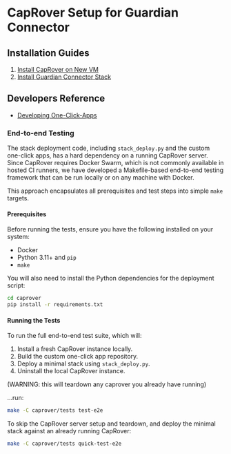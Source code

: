 # CapRover Setup for Guardian Connector

## Installation Guides

1. [Install CapRover on New VM](INSTALL_CAPROVER_ON_NEW_VM.md)
2. [Install Guardian Connector Stack](INSTALL_GC_STACK.md)

## Developers Reference

* [Developing One-Click-Apps](./one-click-apps/README.md)

### End-to-end Testing

The stack deployment code, including `stack_deploy.py` and the custom one-click apps, has a hard
dependency on a running CapRover server. Since CapRover requires Docker Swarm, which is not
commonly available in hosted CI runners, we have developed a Makefile-based end-to-end testing
framework that can be run locally or on any machine with Docker.

This approach encapsulates all prerequisites and test steps into simple `make` targets.

#### Prerequisites

Before running the tests, ensure you have the following installed on your system:
- Docker
- Python 3.11+ and `pip`
- `make`

You will also need to install the Python dependencies for the deployment script:
```bash
cd caprover
pip install -r requirements.txt
```

#### Running the Tests

To run the full end-to-end test suite, which will:
1. Install a fresh CapRover instance locally.
2. Build the custom one-click app repository.
3. Deploy a minimal stack using `stack_deploy.py`.
4. Uninstall the local CapRover instance.

(WARNING: this will teardown any caprover you already have running)

...run:
```bash
make -C caprover/tests test-e2e
```

To skip the CapRover server setup and teardown, and deploy the minimal stack against
an already running CapRover:

```bash
make -C caprover/tests quick-test-e2e
```
